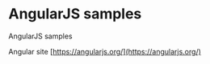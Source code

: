 # AngularJS samples
AngularJS samples

Angular site [https://angularjs.org/](https://angularjs.org/)

